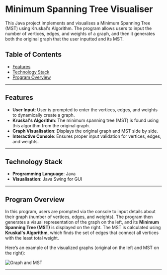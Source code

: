 # Minimum Spanning Tree Visualiser

This Java project implements and visualises a Minimum Spanning Tree (MST) using Kruskal's Algorithm. The program allows users to input the number of vertices, edges, and weights of a graph, and then it generates both the original graph that the user inputted and its MST.

## Table of Contents

- [Features](#features)
- [Technology Stack](#technology-stack)
- [Program Overview](#frontend-overview)

---

## Features

- **User Input**: User is prompted to enter the vertices, edges, and weights to dynamically create a graph.
- **Kruskal's Algorithm**: The minimum spanning tree (MST) is found using this algorithm from the original graph.
- **Graph Visualisation**: Displays the original graph and MST side by side.
- **Interactive Console**: Ensures proper input validation for vertices, edges, and weights.

---

## Technology Stack

- **Programming Language**: Java
- **Visualisation**: Java Swing for GUI

---

## Program Overview

In this program, users are prompted via the console to input details about their graph (number of vertices, edges, and weights). The program then generates a visual representation of the graph on the left, and its **Minimum Spanning Tree (MST)** is displayed on the right. The MST is calculated using **Kruskal's Algorithm**, which finds the set of edges that connect all vertices with the least total weight.

Here’s an example of the visualized graphs (original on the left and MST on the right):

![Graph and MST](./path/to/Graph.png)

---
